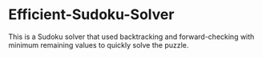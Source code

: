 # Efficient-Sudoku-Solver
This is a Sudoku solver that used backtracking and forward-checking with minimum remaining values to quickly solve the puzzle.
